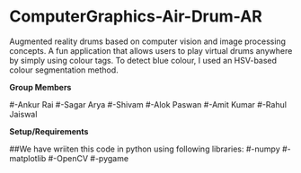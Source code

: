 # ComputerGraphics-Air-Drum-AR

Augmented reality drums based on computer vision and image processing concepts. A fun application that allows users to play virtual drums anywhere by simply using colour tags. To detect blue colour, I used an HSV-based colour segmentation method.

**Group Members**

#-Ankur Rai 
#-Sagar Arya
#-Shivam
#-Alok Paswan
#-Amit Kumar
#-Rahul Jaiswal

**Setup/Requirements**

##We have wriiten this code in python using following libraries:
#-numpy
#-matplotlib
#-OpenCV
#-pygame

